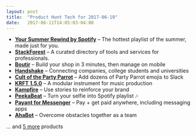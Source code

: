 ```yaml
---
layout: post
title:  "Product Hunt Tech for 2017-06-10"
date:   2017-06-11T14:05:03-04:00
---
```


* **[Your Summer Rewind by Spotify](https://www.producthunt.com/posts/your-summer-rewind-by-spotify?utm_campaign=producthunt-api&utm_medium=api&utm_source=Application%3A+Daily+Digest+RSS+%28ID%3A+3202%29)** – The hottest playlist of the summer, made just for you.
* **[StackForest](https://www.producthunt.com/posts/stackforest?utm_campaign=producthunt-api&utm_medium=api&utm_source=Application%3A+Daily+Digest+RSS+%28ID%3A+3202%29)** – A curated directory of tools and services for professionals.
* **[Boutir](https://www.producthunt.com/posts/boutir?utm_campaign=producthunt-api&utm_medium=api&utm_source=Application%3A+Daily+Digest+RSS+%28ID%3A+3202%29)** – Build your shop in 3 minutes, then manage on mobile
* **[Handshake](https://www.producthunt.com/posts/handshake?utm_campaign=producthunt-api&utm_medium=api&utm_source=Application%3A+Daily+Digest+RSS+%28ID%3A+3202%29)** – Connecting companies, college students and universities
* **[Cult of the Party Parrot](https://www.producthunt.com/posts/cult-of-the-party-parrot-2?utm_campaign=producthunt-api&utm_medium=api&utm_source=Application%3A+Daily+Digest+RSS+%28ID%3A+3202%29)** – Add dozens of Party Parrot emojis to Slack
* **[KRFT 1.5.0](https://www.producthunt.com/posts/krft-1-5-0?utm_campaign=producthunt-api&utm_medium=api&utm_source=Application%3A+Daily+Digest+RSS+%28ID%3A+3202%29)** – A modular instrument for music production
* **[Kampfire](https://www.producthunt.com/posts/kampfire-2?utm_campaign=producthunt-api&utm_medium=api&utm_source=Application%3A+Daily+Digest+RSS+%28ID%3A+3202%29)** – Use stories to reinforce your brand
* **[PeekaBeat](https://www.producthunt.com/posts/peekabeat?utm_campaign=producthunt-api&utm_medium=api&utm_source=Application%3A+Daily+Digest+RSS+%28ID%3A+3202%29)** – Turn your selfie into Spotify playlist 🎶
* **[Payant for Messenger](https://www.producthunt.com/posts/payant-for-messenger?utm_campaign=producthunt-api&utm_medium=api&utm_source=Application%3A+Daily+Digest+RSS+%28ID%3A+3202%29)** – Pay + get paid anywhere, including messaging apps
* **[AhaBot](https://www.producthunt.com/posts/ahabot?utm_campaign=producthunt-api&utm_medium=api&utm_source=Application%3A+Daily+Digest+RSS+%28ID%3A+3202%29)** – Overcome obstacles together as a team

… and [5 more](https://www.producthunt.com/tech) products